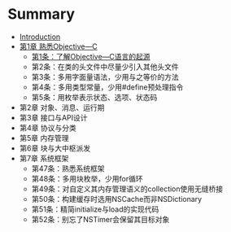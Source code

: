 # Summary

* [Introduction](README.md)
* [第1章 熟悉Objective—C ](shu-xi-objective-c.md)
  * [第1条：了解Objective—C语言的起源 ](le-jie.md)
  * 第2条：在类的头文件中尽量少引入其他头文件 
  * 第3条：多用字面量语法，少用与之等价的方法 
  * 第4条：多用类型常量，少用\#define预处理指令 
  * 第5条：用枚举表示状态、选项、状态码 
* 第2章 对象、消息、运行期 
* 第3章 接口与API设计 
* 第4章 协议与分类 
* 第5章 内存管理 
* 第6章 块与大中枢派发 
* 第7章 系统框架 
  * 第47条：熟悉系统框架 
  * 第48条：多用块枚举，少用for循环 
  * 第49条：对自定义其内存管理语义的collection使用无缝桥接 
  * 第50条：构建缓存时选用NSCache而非NSDictionary 
  * 第51条：精简initialize与load的实现代码 
  * 第52条：别忘了NSTimer会保留其目标对象

